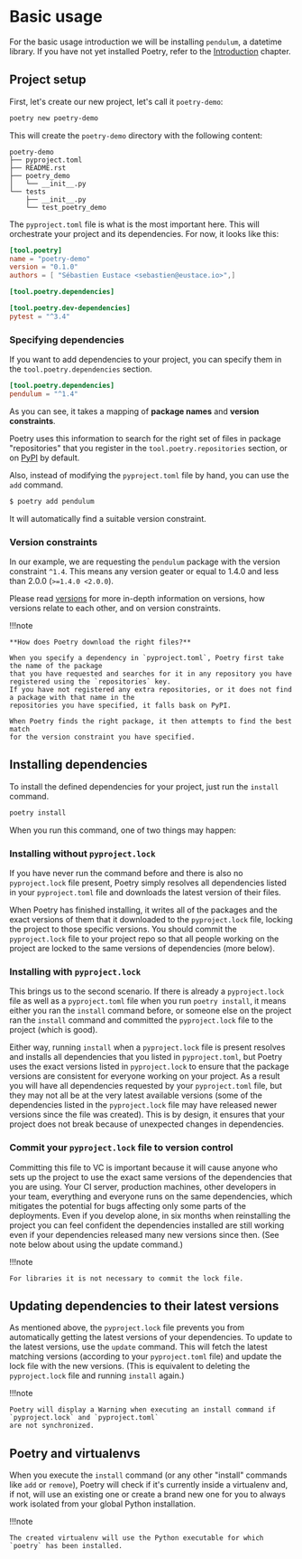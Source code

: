 # Basic usage

For the basic usage introduction we will be installing `pendulum`, a datetime library.
If you have not yet installed Poetry, refer to the [Introduction](/) chapter.

## Project setup

First, let's create our new project, let's call it `poetry-demo`:

```bash
poetry new poetry-demo
```

This will create the `poetry-demo` directory with the following content:

```text
poetry-demo
├── pyproject.toml
├── README.rst
├── poetry_demo
│   └── __init__.py
└── tests
    ├── __init__.py
    └── test_poetry_demo
```

The `pyproject.toml` file is what is the most important here. This will orchestrate
your project and its dependencies. For now, it looks like this:

```toml
[tool.poetry]
name = "poetry-demo"
version = "0.1.0"
authors = [ "Sébastien Eustace <sebastien@eustace.io>",]

[tool.poetry.dependencies]

[tool.poetry.dev-dependencies]
pytest = "^3.4"
```

### Specifying dependencies

If you want to add dependencies to your project, you can specify them in the `tool.poetry.dependencies` section.

```toml
[tool.poetry.dependencies]
pendulum = "^1.4"
```

As you can see, it takes a mapping of **package names** and **version constraints**.

Poetry uses this information to search for the right set of files in package "repositories" that you register
in the `tool.poetry.repositories` section, or on [PyPI](https://pypi.org) by default.

Also, instead of modifying the `pyproject.toml` file by hand, you can use the `add` command.
    
```bash
$ poetry add pendulum
```

It will automatically find a suitable version constraint.

### Version constraints

In our example, we are requesting the `pendulum` package with the version constraint `^1.4`.
This means any version geater or equal to 1.4.0 and less than 2.0.0 (`>=1.4.0 <2.0.0`).

Please read [versions](/versions/) for more in-depth information on versions, how versions relate to each other, and on version constraints.


!!!note

    **How does Poetry download the right files?**
    
    When you specify a dependency in `pyproject.toml`, Poetry first take the name of the package
    that you have requested and searches for it in any repository you have registered using the `repositories` key.
    If you have not registered any extra repositories, or it does not find a package with that name in the
    repositories you have specified, it falls bask on PyPI.
    
    When Poetry finds the right package, it then attempts to find the best match
    for the version constraint you have specified.
    

## Installing dependencies

To install the defined dependencies for your project, just run the `install` command.
    
```bash
poetry install
```

When you run this command, one of two things may happen:

### Installing without `pyproject.lock`

If you have never run the command before and there is also no `pyproject.lock` file present,
Poetry simply resolves all dependencies listed in your `pyproject.toml` file and downloads the latest version of their files.

When Poetry has finished installing, it writes all of the packages and the exact versions of them that it downloaded to the `pyproject.lock` file,
locking the project to those specific versions.
You should commit the `pyproject.lock` file to your project repo so that all people working on the project are locked to the same versions of dependencies (more below).


### Installing with `pyproject.lock`

This brings us to the second scenario. If there is already a `pyproject.lock` file as well as a `pyproject.toml` file
when you run `poetry install`, it means either you ran the `install` command before,
or someone else on the project ran the `install` command and committed the `pyproject.lock` file to the project (which is good).

Either way, running `install` when a `pyproject.lock` file is present resolves and installs all dependencies that you listed in `pyproject.toml`,
but Poetry uses the exact versions listed in `pyproject.lock` to ensure that the package versions are consistent for everyone working on your project.
As a result you will have all dependencies requested by your `pyproject.toml` file,
but they may not all be at the very latest available versions
(some of the dependencies listed in the `pyproject.lock` file may have released newer versions since the file was created).
This is by design, it ensures that your project does not break because of unexpected changes in dependencies.

### Commit your `pyproject.lock` file to version control

Committing this file to VC is important because it will cause anyone who sets up the project
to use the exact same versions of the dependencies that you are using.
Your CI server, production machines, other developers in your team,
everything and everyone runs on the same dependencies,
which mitigates the potential for bugs affecting only some parts of the deployments.
Even if you develop alone, in six months when reinstalling the project you can feel confident
the dependencies installed are still working even if your dependencies released many new versions since then.
(See note below about using the update command.)

!!!note

    For libraries it is not necessary to commit the lock file.
    

## Updating dependencies to their latest versions

As mentioned above, the `pyproject.lock` file prevents you from automatically getting the latest versions
of your dependencies.
To update to the latest versions, use the `update` command.
This will fetch the latest matching versions (according to your `pyproject.toml` file)
and update the lock file with the new versions.
(This is equivalent to deleting the `pyproject.lock` file and running `install` again.)

!!!note

    Poetry will display a Warning when executing an install command if `pyproject.lock` and `pyproject.toml`
    are not synchronized.


## Poetry and virtualenvs

When you execute the `install` command (or any other "install" commands like `add` or `remove`),
Poetry will check if it's currently inside a virtualenv and, if not, will use an existing one
or create a brand new one for you to always work isolated from your global Python installation.

!!!note

    The created virtualenv will use the Python executable for which
    `poetry` has been installed.
